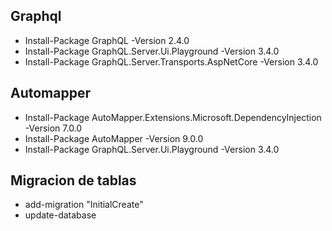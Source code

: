 ﻿## Graphql
+ Install-Package GraphQL -Version 2.4.0
+ Install-Package GraphQL.Server.Ui.Playground -Version 3.4.0
+ Install-Package GraphQL.Server.Transports.AspNetCore -Version 3.4.0

## Automapper
+ Install-Package AutoMapper.Extensions.Microsoft.DependencyInjection -Version 7.0.0
+ Install-Package AutoMapper -Version 9.0.0
+ Install-Package GraphQL.Server.Ui.Playground -Version 3.4.0
## Migracion de tablas
+ add-migration "InitialCreate"
+ update-database